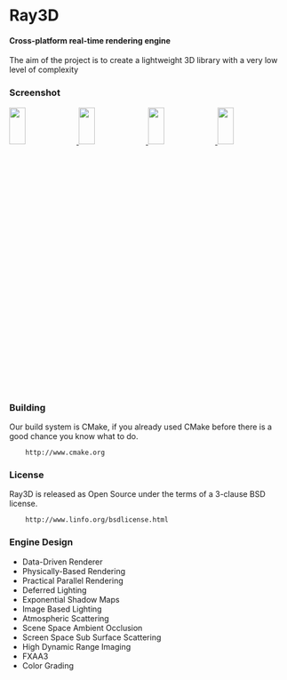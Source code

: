 Ray3D
========

#### Cross-platform real-time rendering engine ####

The aim of the project is to create a lightweight 3D library with a very low level of complexity

### Screenshot ###

<a target="_Blank" href="https://coding.net/u/raycast/p/ray/git/raw/master/screenshot/Skinning_small.png">
    <img src="https://coding.net/u/raycast/p/ray/git/raw/master/screenshot/Skinning.png" width = "24%" height = "13%" align=center/>
</a>
<a target="_Blank" href="https://coding.net/u/raycast/p/ray/git/raw/master/screenshot/ssss_small.png">
    <img src="https://coding.net/u/raycast/p/ray/git/raw/master/screenshot/ssss.png" width = "24%" height = "13%" align=center/>
</a>
<a target="_Blank" href="https://coding.net/u/raycast/p/ray/git/raw/master/screenshot/IBL_small.png">
    <img src="https://coding.net/u/raycast/p/ray/git/raw/master/screenshot/IBL.png" width = "24%" height = "13%" align=center/>
</a>
<a target="_Blank" href="https://coding.net/u/raycast/p/ray/git/raw/master/screenshot/IBL2_small.png">
    <img src="https://coding.net/u/raycast/p/ray/git/raw/master/screenshot/IBL2.png" width = "24%" height = "13%" align=center/>
</a>

### Building ###

Our build system is CMake, if you already used CMake before there is a good chance you know what to do.

```
    http://www.cmake.org
```

### License ###

Ray3D is released as Open Source under the terms of a 3-clause BSD license.

```
    http://www.linfo.org/bsdlicense.html
```

### Engine Design ###
* Data-Driven Renderer
* Physically-Based Rendering
* Practical Parallel Rendering
* Deferred Lighting
* Exponential Shadow Maps
* Image Based Lighting
* Atmospheric Scattering
* Scene Space Ambient Occlusion
* Screen Space Sub Surface Scattering
* High Dynamic Range Imaging
* FXAA3
* Color Grading
